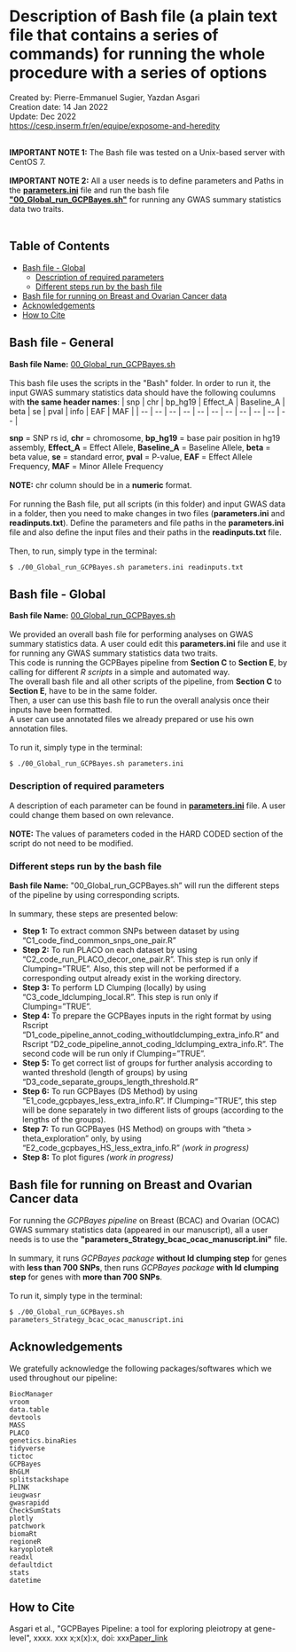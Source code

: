 # Description of Bash file (a plain text file that contains a series of commands) for running the whole procedure with a series of options
Created by: Pierre-Emmanuel Sugier, Yazdan Asgari<br>
Creation date: 14 Jan 2022<br>
Update: Dec 2022<br>
https://cesp.inserm.fr/en/equipe/exposome-and-heredity
<br>
<br>


**IMPORTANT NOTE 1:** The Bash file was tested on a Unix-based server with CentOS 7.
<br>
<br>
**IMPORTANT NOTE 2:** All a user needs is to define parameters and Paths in the [**parameters.ini**](../0_Bash) file and run the bash file [**"00_Global_run_GCPBayes.sh"**](../0_Bash) for running any GWAS summary statistics data two traits. 
<br>
<br>

## Table of Contents
- [Bash file - Global](#bash-file---global)
  * [Description of required parameters](#description-of-required-parameters)
  * [Different steps run by the bash file](#different-steps-run-by-the-bash-file)
- [Bash file for running on Breast and Ovarian Cancer data](#bash-file-for-running-on-breast-and-ovarian-cancer-data)
- [Acknowledgements](#acknowledgements)
- [How to Cite](#how-to-cite)

## Bash file - General
**Bash file Name:** [00_Global_run_GCPBayes.sh](../0_Bash)
<br><br>
This bash file uses the scripts in the "Bash" folder. In order to run it, the input GWAS summary statistics data should have the following coulumns with **the same header names**:
| snp	| chr	| bp_hg19	| Effect_A | Baseline_A | beta | se | pval | info | EAF | MAF |
| -- | -- | -- | -- | -- | -- | -- | -- | -- | -- | -- |

**snp** = SNP rs id, **chr** = chromosome, **bp_hg19** = base pair position in hg19 assembly, **Effect_A** = Effect Allele, **Baseline_A** = Baseline Allele, **beta** = beta value, **se** = standard error, **pval** = P-value, **EAF** = Effect Allele Frequency, **MAF** = Minor Allele Frequency
<br><br>
**NOTE:** chr column should be in a **numeric** format.
<br><br>
For running the Bash file, put all scripts (in this folder) and input GWAS data in a folder, then you need to make changes in two files (**parameters.ini** and **readinputs.txt**). Define the parameters and file paths in the **parameters.ini** file and also define the input files and their paths in the **readinputs.txt** file.<br><br>
Then, to run, simply type in the terminal:
~~~
$ ./00_Global_run_GCPBayes.sh parameters.ini readinputs.txt
~~~




## Bash file - Global 
**Bash file Name:** [00_Global_run_GCPBayes.sh](../0_Bash)
<br><br>
We provided an overall bash file for performing analyses on GWAS summary statistics data. A user could edit this **parameters.ini** file and use it for running any GWAS summary statistics data two traits. 
<br>
This code is running the GCPBayes pipeline from **Section C** to **Section E**, by calling for different *R scripts* in a simple and automated way. 
<br>
The overall bash file and all other scripts of the pipeline, from **Section C** to **Section E**, have to be in the same folder. 
<br>
Then, a user can use this bash file to run the overall analysis once their inputs have been formatted. 
<br>
A user can use annotated files we already prepared or use his own annotation files.
<br><br>
To run it, simply type in the terminal:
~~~
$ ./00_Global_run_GCPBayes.sh parameters.ini
~~~
### Description of required parameters
A description of each parameter can be found in [**parameters.ini**](../0_Bash) file. A user could change them based on own relevance. 
<br><br>
**NOTE:** The values of parameters coded in the HARD CODED section of the script do not need to be modified.

### Different steps run by the bash file
**Bash file Name:** "00_Global_run_GCPBayes.sh” will run the different steps of the pipeline by using corresponding scripts. 
<br><br>
In summary, these steps are presented below:
- **Step 1:** To extract common SNPs between dataset by using “C1_code_find_common_snps_one_pair.R”
- **Step 2:** To run PLACO on each dataset by using “C2_code_run_PLACO_decor_one_pair.R”. This step is run only if Clumping=”TRUE”. Also, this step will not be performed if a corresponding output already exist in the working directory.
- **Step 3:** To perform LD Clumping (locally) by using “C3_code_ldclumping_local.R”. This step is run only if Clumping=”TRUE”.
- **Step 4:** To prepare the GCPBayes inputs in the right format by using Rscript “D1_code_pipeline_annot_coding_withoutldclumping_extra_info.R” and Rscript “D2_code_pipeline_annot_coding_ldclumping_extra_info.R”. The second code will be run only if Clumping=”TRUE”.
- **Step 5:** To get correct list of groups for further analysis according to wanted threshold (length of groups) by using “D3_code_separate_groups_length_threshold.R”
- **Step 6:** To run GCPBayes (DS Method) by using “E1_code_gcpbayes_less_extra_info.R”. If Clumping=”TRUE”, this step will be done separately in two different lists of groups (according to the lengths of the groups).
- **Step 7:** To run GCPBayes (HS Method) on groups with “theta > theta_exploration” only, by using “E2_code_gcpbayes_HS_less_extra_info.R” *(work in progress)*
- **Step 8:** To plot figures *(work in progress)*


## Bash file for running on Breast and Ovarian Cancer data
For running the *GCPBayes pipeline* on Breast (BCAC) and Ovarian (OCAC) GWAS summary statistics data (appeared in our manuscript), all a user needs is to use the **"parameters_Strategy_bcac_ocac_manuscript.ini"** file.
<br><br>
In summary, it runs *GCPBayes package* **without ld clumping step** for genes with **less than 700 SNPs**, then runs *GCPBayes package* **with ld clumping step** for genes with **more than 700 SNPs**.
<br><br>
To run it, simply type in the terminal:
~~~
$ ./00_Global_run_GCPBayes.sh parameters_Strategy_bcac_ocac_manuscript.ini
~~~

## Acknowledgements 
We gratefully acknowledge the following packages/softwares which we used throughout our pipeline:
```
BiocManager
vroom
data.table
devtools
MASS
PLACO
genetics.binaRies
tidyverse
tictoc
GCPBayes
BhGLM
splitstackshape
PLINK
ieugwasr
gwasrapidd
CheckSumStats
plotly
patchwork
biomaRt
regioneR
karyoploteR
readxl
defaultdict
stats
datetime
```
## How to Cite
Asgari et al., "GCPBayes Pipeline: a tool for exploring pleiotropy at gene-level", xxxx. xxx x;x(x):x, doi: xxx[Paper_link](https://..../)
